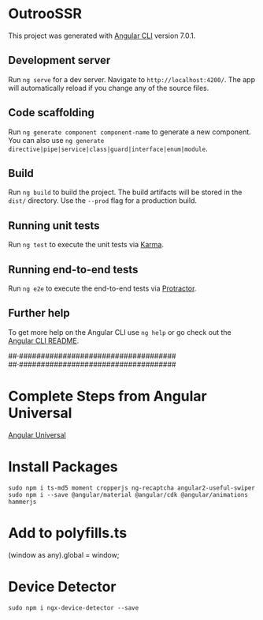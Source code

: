 # OutrooSSR

This project was generated with [Angular CLI](https://github.com/angular/angular-cli) version 7.0.1.

## Development server

Run `ng serve` for a dev server. Navigate to `http://localhost:4200/`. The app will automatically reload if you change any of the source files.

## Code scaffolding

Run `ng generate component component-name` to generate a new component. You can also use `ng generate directive|pipe|service|class|guard|interface|enum|module`.

## Build

Run `ng build` to build the project. The build artifacts will be stored in the `dist/` directory. Use the `--prod` flag for a production build.

## Running unit tests

Run `ng test` to execute the unit tests via [Karma](https://karma-runner.github.io).

## Running end-to-end tests

Run `ng e2e` to execute the end-to-end tests via [Protractor](http://www.protractortest.org/).

## Further help

To get more help on the Angular CLI use `ng help` or go check out the [Angular CLI README](https://github.com/angular/angular-cli/blob/master/README.md).

##·####################################
##·####################################

# Complete Steps from Angular Universal
[Angular Universal](https://angular.io/guide/universal)

# Install Packages
`sudo npm i ts-md5 moment cropperjs ng-recaptcha angular2-useful-swiper`
`sudo npm i --save @angular/material @angular/cdk @angular/animations hammerjs`

# Add to polyfills.ts
(window as any).global = window;

# Device Detector
`sudo npm i ngx-device-detector --save`
